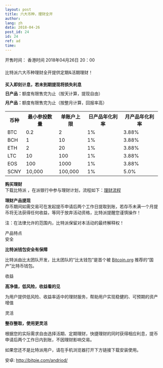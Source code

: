 ```yaml
---
layout: post
title: 六大币种，理财全开
author: 
lang: zh
data: 2018-04-26
post_id: 24
id: 24
ref: ad
time: 
---
```


<div class="content-bch" >
<p class="text-align:left !important;line-height:16px;padding-top:10">开售时间： 香港时间  2018年04月26日 20：00</p>

<p style="text-align:left;line-height:16px;padding-top:10">比特派六大币种理财全开提供定期&活期理财！</p>

<p style="text-align:left;line-height:16px;padding-top:10"><strong>买入即刻计息，若未到期提现将损失利息</strong></p>
<p style="text-align:left;line-height:16px;padding-top:0"><strong>日产品：</strong>额度有限售完为止（按天计算，提现自由）</p>
<p style="text-align:left;line-height:16px;padding-top:0"><strong>月产品：</strong>额度有限售完为止（按整月计算，回报率高）</p>

<table style="margin-top:20px" class="bch-post">
<tr><th>币种</th><th>最小参投数量</th><th>单账户上限</th><th>日产品年化利率</th><th>月产品年化利率</th></tr>
<tr><td>BTC</td><td>0.2</td><td>2</td><td>1%</td><td>3.88%</td></tr>
<tr><td>BCH</td><td>1</td><td>10</td><td>1%</td><td>3.88%</td></tr>
<tr><td>ETH</td><td>2</td><td>20</td><td>1%</td><td>3.88%</td></tr>
<tr><td>LTC</td><td>10</td><td>100</td><td>1%</td><td>3.88%</td></tr>
<tr><td>EOS</td><td>100</td><td>1000</td><td>1%</td><td>3.88%</td></tr>
<tr><td>SCNY</td><td>10,000</td><td>100,000</td><td>1%</td><td>5.0%</td></tr>



</table>


<p class="content-bch-p">
<strong >购买理财</strong><br/>
	下载比特派 ，在派银行中参与理财计划，流程如下：<a href="http://docs.bitpie.com/zh_CN/latest/financialPlan/index.html" target="_blank">理财流程</a></p>
    

<p class="content-bch-p">
	<strong>理财产品提现</strong><br/>存币期间如需交易可在发起提币申请后两个工作日提取到账，若存币未满一个月提币将无法获得任何收益，等同于放弃活动资格，比特派提醒您谨慎操作！</p>





<p class="content-bch-info">注：在法律允许的范围内，比特派保留对本活动的最终解释权！</p>


<div class="box_1">
<div class="div_h5"><span>产品特点</span></div>
<div class="t1">
<div class="div_safe">
安全
</div>
<div class="safe_info">
<p class="safe_info_p"><strong>比特派钱包安全有保障</strong></p>
<p>比特派由比太团队开发，比太团队的“比太钱包”是首个被 <a href="https://bitcoin.org/en/wallets/desktop/windows/bither/" target="_blank">Bitcoin.org</a> 推荐的“国产”比特币钱包。</p>

</div>
</div>


<div class="t1">
<div class="div_safe">
收益
</div>
<div class="safe_info">
<p class="safe_info_p"> <strong>高净值，低风险，收益看的见</strong></p>
<p>为用户提供低风险、收益率适中的理财服务，帮助用户实现稳健的、可预期的资产增值</p>

</div>
</div>


<div class="t1 end">
<div class="div_safe">
灵活
</div>
<div class="safe_info">
<p class="safe_info_p"> <strong>整存整取，使用更灵活</strong></p>
<p>根据您的实际需求自由选择活期、定期理财，快捷理财的同时获得相应利息，提币申请后两个工作日内到账，不因理财影响交易。
</p>

</div>
</div>

</div>

<p class="content-bch-p">如果您还不是比特派用户，请在手机浏览器打开下方链接下载安装使用。</p>

<p class="content-bch-p bch-download">安卓: <a class="link_app android" href="http://bitpie.com/android/" target="_blank">http://bitpie.com/andriod/</a><br/>
</p>
</div>
